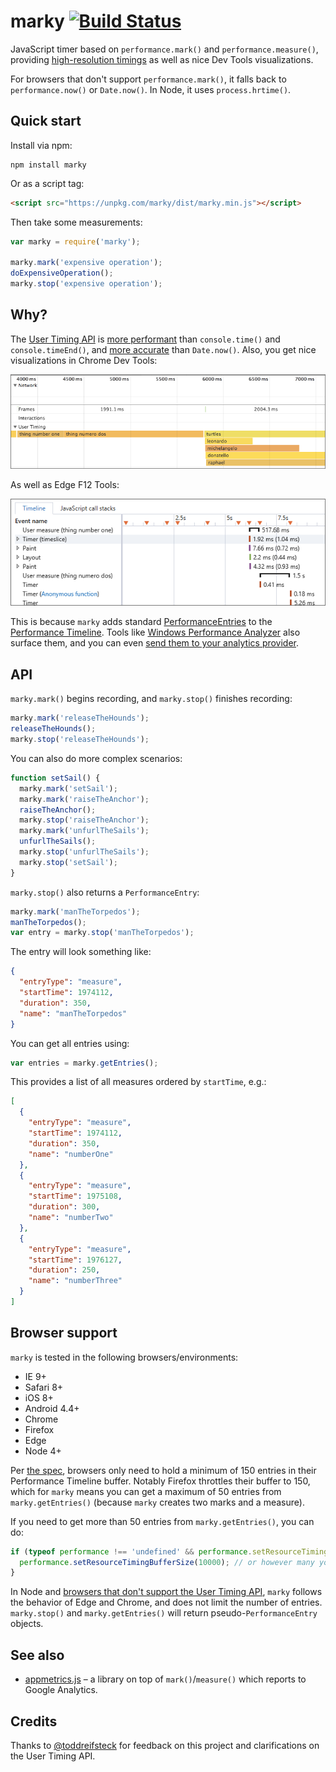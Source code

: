 marky [![Build Status](https://travis-ci.org/nolanlawson/marky.svg?branch=master)](https://travis-ci.org/nolanlawson/marky)
======

JavaScript timer based on `performance.mark()` and `performance.measure()`, providing [high-resolution
timings](https://developer.mozilla.org/en-US/docs/Web/API/User_Timing_API) as well as nice Dev Tools visualizations.

For browsers that don't support `performance.mark()`, it falls back to 
`performance.now()` or `Date.now()`. In Node, it uses `process.hrtime()`.

Quick start
----

Install via npm:

    npm install marky

Or as a script tag:

```html
<script src="https://unpkg.com/marky/dist/marky.min.js"></script>
```

Then take some measurements:

```js
var marky = require('marky');

marky.mark('expensive operation');
doExpensiveOperation();
marky.stop('expensive operation');
```

Why?
---

The [User Timing API](https://developer.mozilla.org/en-US/docs/Web/API/User_Timing_API) is [more performant](https://twitter.com/Runspired/status/811007272671293440)
than `console.time()` and `console.timeEnd()`,
and [more accurate](https://developer.mozilla.org/en-US/docs/Web/API/Performance/now) than `Date.now()`. Also, you get nice visualizations in Chrome Dev Tools:

![Chrome Dev Tools screenshot](doc/chrome.png)

As well as Edge F12 Tools:

![Edge F12 screenshot](doc/edge.png)

This is because `marky` adds standard
[PerformanceEntries](https://developer.mozilla.org/en-US/docs/Web/API/PerformanceEntry) to the [Performance Timeline](https://developer.mozilla.org/en-US/docs/Web/API/Performance_Timeline). Tools like [Windows Performance Analyzer](https://blogs.windows.com/msedgedev/2016/05/11/top-down-analysis-wpt/) also surface them, and you can even [send them to your analytics provider](https://codelabs.developers.google.com/codelabs/performance-analytics/index.html).

API
---

`marky.mark()` begins recording, and `marky.stop()` finishes recording:

```js
marky.mark('releaseTheHounds');
releaseTheHounds();
marky.stop('releaseTheHounds');
```

You can also do more complex scenarios:

```js
function setSail() {
  marky.mark('setSail');
  marky.mark('raiseTheAnchor');
  raiseTheAnchor();
  marky.stop('raiseTheAnchor');
  marky.mark('unfurlTheSails');
  unfurlTheSails();
  marky.stop('unfurlTheSails');
  marky.stop('setSail');
}
```

`marky.stop()` also returns a `PerformanceEntry`:

```js
marky.mark('manTheTorpedos');
manTheTorpedos();
var entry = marky.stop('manTheTorpedos');
```

The entry will look something like:

```json
{
  "entryType": "measure",
  "startTime": 1974112,
  "duration": 350,
  "name": "manTheTorpedos"
}
```

You can get all entries using:

```js
var entries = marky.getEntries();
```

This provides a list of all measures ordered by `startTime`, e.g.:

```json
[
  {
    "entryType": "measure",
    "startTime": 1974112,
    "duration": 350,
    "name": "numberOne"
  },
  {
    "entryType": "measure",
    "startTime": 1975108,
    "duration": 300,
    "name": "numberTwo"
  },
  {
    "entryType": "measure",
    "startTime": 1976127,
    "duration": 250,
    "name": "numberThree"
  }
]
```

Browser support
----

`marky` is tested in the following browsers/environments:

* IE 9+
* Safari 8+
* iOS 8+
* Android 4.4+
* Chrome
* Firefox
* Edge
* Node 4+

Per [the spec](https://www.w3.org/TR/resource-timing-1/#extensions-performance-interface), browsers only need to hold a minimum
of 150 entries in their Performance Timeline buffer. Notably Firefox throttles their buffer to 150, which for `marky`
means you can get a maximum of 50 entries from `marky.getEntries()` (because `marky` creates two marks and a measure).

If you need to get more than 50 entries from `marky.getEntries()`, you can do:

```js
if (typeof performance !== 'undefined' && performance.setResourceTimingBufferSize) {
  performance.setResourceTimingBufferSize(10000); // or however many you need
}
```

In Node and [browsers that don't support the User Timing API](http://caniuse.com/#feat=user-timing),
`marky` follows the behavior of Edge and Chrome, and does not limit the number of entries. `marky.stop()` and 
`marky.getEntries()` will return pseudo-`PerformanceEntry` objects.

See also
---

- [appmetrics.js](https://github.com/ebidel/appmetrics.js) – a library on top of `mark()`/`measure()` which reports to Google Analytics.

Credits
----

Thanks to [@toddreifsteck](https://github.com/toddreifsteck) for feedback on this project and clarifications on the User Timing API.
